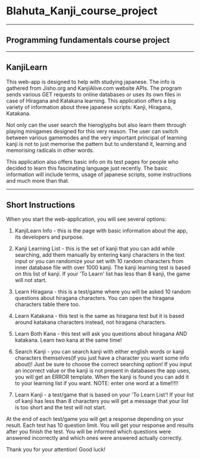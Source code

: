 # Blahuta_Kanji_course_project

--------------------------
Programming fundamentals course project
--------------------------

--------------------------
KanjiLearn
--------------------------

This web-app is designed to help with studying japanese. The info is gathered from Jisho.org and KanjiAlive.com website APIs. The program sends various GET requests to online databases or uses its own files in case of Hiragana and Katakana learning.
This application offers a big variety of information about three japanese scripts: Kanji, Hiragana, Katakana.

Not only can the user search the hieroglyphs but also learn them through playing minigames designed for this very reason.
The user can switch between various gamemodes and the very important principal of learning kanji is not to just memorise the pattern but to understand it, learning and memorising radicals in other words.

This application also offers basic info on its test pages for people who decided to learn this fascinating language just recently.
The basic information will include terms, usage of japanese scripts, some instructions and much more than that.

--------------------------
Short Instructions
--------------------------

When you start the web-application, you will see several options:
1. KanjiLearn Info - this is the page with basic information about the app, its developers and purpose.

2. Kanji Learning List - this is the set of kanji that you can add while searching, add them manually by entering kanji characters in the text input or you can randomize your set with 10 random characters from inner database file with over 1000 kanji. The kanji learning test is based on this list of kanji. If your 'To Learn' list has less than 8 kanji, the game will not start.

3. Learn Hiragana - this is a test/game where you will be asked 10 random questions about hiragana characters. You can open the hiragana characters table there too.

4. Learn Katakana - this test is the same as hiragana test but it is based around katakana characters instead, not hiragana characters.

5. Learn Both Kana - this test will ask you questions about hiragana AND katakana. Learn two kana at the same time!

6. Search Kanji - you can search kanji with either english words or kanji characters themselves(if you just have a character you want some info about)! Just be sure to choose the correct searching option! If you input an incorrect value or the kanji is not present in databases the app uses, you will get an ERROR template. When the kanji is found you can add it to your learning list if you want. 
NOTE: enter one word at a time!!!!!

7. Learn Kanji - a test/game that is based on your 'To Learn List'! If your list of kanji has less than 8 characters you will get a message that your list is too short and the test will not start.

At the end of each test/game you will get a response depending on your result. Each test has 10 question limit. You will get your response and results after you finish the test. You will be informed which questions were answered incorrectly and which ones were answered actually correctly.

Thank you for your attention!
Good luck!
